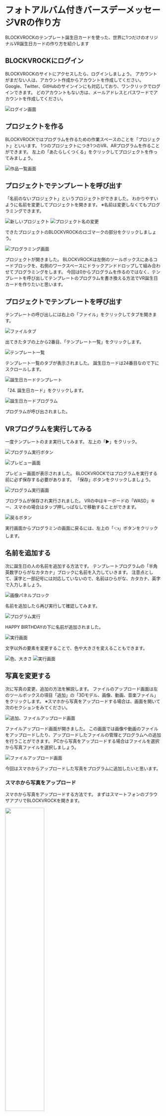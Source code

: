 # フォトアルバム付きバースデーメッセージVRの作り方
BLOCKVROCKのテンプレート誕生日カードを使った、世界に1つだけのオリジナルVR誕生日カードの作り方を紹介します

## BLOCKVROCKにログイン
BLOCKVROCKのサイトにアクセスしたら、ログインしましょう。
アカウントがまだない人は、アカウント作成からアカウントを作成してください。
Google、Twitter、GitHubのサインインにも対応しており、ワンクリックでログインできます。
どのアカウントもない方は、メールアドレスとパスワードでアカウントを作成してください。

![ログイン画面](https://github.com/levelenter/blockvrock_doc/blob/main/images/template/BirthdayCard/birthday_card_1.png?raw=true)

## プロジェクトを作る
BLOCKVROCKではプログラムを作るための作業スペースのことを「プロジェクト」といいます。
1つのプロジェクトにつき1つのVR、ARプログラムを作ることができます。
左上の「あたらしくつくる」をクリックしてプロジェクトを作ってみましょう。

![作品一覧画面](https://github.com/levelenter/blockvrock_doc/blob/main/images/template/BirthdayCard/birthday_card_2.png?raw=true)

## プロジェクトでテンプレートを呼び出す
「名前のないプロジェクト」というプロジェクトができました。
わかりやすいように名前を変更してプロジェクトを開きます。
※名前は変更しなくてもプログラミングできます。

![新しいプロジェクト](https://github.com/levelenter/blockvrock_doc/blob/main/images/template/BirthdayCard/birthday_card_3.png?raw=true)
![プロジェクト名の変更](https://github.com/levelenter/blockvrock_doc/blob/main/images/template/BirthdayCard/birthday_card_4.png?raw=true)

できたプロジェクトのBLOCKVROCKのロゴマークの部分をクリックしましょう。

![プログラミング画面](https://github.com/levelenter/blockvrock_doc/blob/main/images/template/BirthdayCard/birthday_card_5.png?raw=true)

プロジェクトが開きました。
BLOCKVROCKは左側のツールボックスにあるコードブロックを、右側のワークスペースにドラックアンドドロップして組み合わせてプログラミングをします。
今回は0からプログラムを作るのではなく、テンプレートを呼び出してテンプレートのプログラムを書き換える方法でVR誕生日カードを作りたいと思います。

## プロジェクトでテンプレートを呼び出す
テンプレートの呼び出しには右上の「ファイル」をクリックしてタブを開きます。

![ファイルタブ](https://github.com/levelenter/blockvrock_doc/blob/main/images/template/BirthdayCard/birthday_card_6.png?raw=true)

出てきたタブの上から2番目、「テンプレート一覧」をクリックします。

![テンプレート一覧](https://github.com/levelenter/blockvrock_doc/blob/main/images/template/BirthdayCard/birthday_card_7.png?raw=true)

テンプレート一覧のタブが表示されました。
誕生日カードは24番目なので下にスクロールします。

![誕生日カードテンプレート](https://github.com/levelenter/blockvrock_doc/blob/main/images/template/BirthdayCard/birthday_card_8.png?raw=true)

「24. 誕生日カード」をクリックします。

![誕生日カードプログラム](https://github.com/levelenter/blockvrock_doc/blob/main/images/template/BirthdayCard/birthday_card_9.png?raw=true)

プログラムが呼び出されました。

## VRプログラムを実行してみる
一度テンプレートのまま実行してみます。
左上の「▶」をクリック。

![プログラム実行ボタン](https://github.com/levelenter/blockvrock_doc/blob/main/images/template/BirthdayCard/birthday_card_10.png?raw=true)

![プレビュー画面](https://github.com/levelenter/blockvrock_doc/blob/main/images/template/BirthdayCard/birthday_card_11.png?raw=true)

プレビュー画面が表示されました。
BLOCKVROCKではプログラムを実行する前に必ず保存する必要があります。
「保存」ボタンをクリックしましょう。

![プログラム実行画面](https://github.com/levelenter/blockvrock_doc/blob/main/images/template/BirthdayCard/birthday_card_12.png?raw=true)

プログラムが保存され実行されました。
VRの中はキーボードの「WASD」キー、スマホの場合はタップ押しっぱなしで移動することができます。

![戻るボタン](https://github.com/levelenter/blockvrock_doc/blob/main/images/template/BirthdayCard/birthday_card_13.png?raw=true)

実行画面からプログラミンの画面に戻るには、左上の「👈」ボタンをクリックします。

## 名前を追加する
次に誕生日の人の名前を追加する方法です。
テンプレートプログラムの「半角英数字ひらがなカタカナ」ブロックに名前を入力していきます。
注意点として、漢字と一部記号には対応していないので、名前はひらがな、カタカナ、英字で入力しましょう。

![画像パネルブロック](https://github.com/levelenter/blockvrock_doc/blob/main/images/template/BirthdayCard/birthday_card_14.png?raw=true)

名前を追加したら再び実行して確認してみます。

![プログラム実行](https://github.com/levelenter/blockvrock_doc/blob/main/images/template/BirthdayCard/birthday_card_15.png?raw=true)

HAPPY BIRTHDAYの下に名前が追加されました。

![実行画面](https://github.com/levelenter/blockvrock_doc/blob/main/images/template/BirthdayCard/birthday_card_16.png?raw=true)

文字以外の要素を変更することで、色や大きさを変えることもできます。

![色、大きさ](https://github.com/levelenter/blockvrock_doc/blob/main/images/template/BirthdayCard/birthday_card_17.png?raw=true)
![実行画面](https://github.com/levelenter/blockvrock_doc/blob/main/images/template/BirthdayCard/birthday_card_18.png?raw=true)

## 写真を変更する
次に写真の変更、追加の方法を解説します。
ファイルのアップロード画面は左のツールボックスの項目「追加」の「3Dモデル、画像、動画、音楽ファイル」をクリックします。
※スマホから写真をアップロードする場合は、画面を開いて次のセクションをみてください。

![追加、ファイルアップロード画面](https://github.com/levelenter/blockvrock_doc/blob/main/images/template/BirthdayCard/birthday_card_19.png?raw=true)

ファイルアップロード画面が開きました。
この画面では画像や動画のファイルをアップロードしたり、アップロードしたファイルの管理とプログラムへの追加を行うことができます。
PCから写真をアップロードする場合はファイルを選択から写真ファイルを選択しましょう。

![ファイルアップロード画面](https://github.com/levelenter/blockvrock_doc/blob/main/images/template/BirthdayCard/birthday_card_20.png?raw=true)

今回はスマホからアップロードした写真をプログラムに追加したいと思います。

### スマホから写真をアップロード
スマホから写真をアップロードする方法です。
まずはスマートフォンのブラウザアプリでBLOCKVROCKを開きます。

<img src="https://github.com/levelenter/blockvrock_doc/blob/main/images/template/BirthdayCard/birthday_card_21.png?raw=true" width="50%" />

冒頭と同じように、PCと同じアカウントでログインします。
※画面はiPhoneで撮影したものになります。スマートフォンの機種によって一部表記が異なる場合があります。

ログインできたら左上の「ユーザー」をタップして、表示されたタブの「3Dモデル、画像、動画、音楽ファイル」をタップします。

<img src="https://github.com/levelenter/blockvrock_doc/blob/main/images/template/BirthdayCard/birthday_card_22.png?raw=true" width="50%" />
<img src="https://github.com/levelenter/blockvrock_doc/blob/main/images/template/BirthdayCard/birthday_card_23.png?raw=true" width="50%" />

ファイルアップロード画面を開き写真を選択します。

<img src="https://github.com/levelenter/blockvrock_doc/blob/main/images/template/BirthdayCard/birthday_card_24.png?raw=true" width="50%" />
<img src="https://github.com/levelenter/blockvrock_doc/blob/main/images/template/BirthdayCard/birthday_card_25.png?raw=true" width="50%" />

アップロードが完了しました。

<img src="https://github.com/levelenter/blockvrock_doc/blob/main/images/template/BirthdayCard/birthday_card_26.png?raw=true" width="50%" />

### アップロードしたファイルの呼び出し
写真ファイルのアップロードができたので、プログラムに写真を追加します。
写真下の青いボタンをクリックします。

![写真をプログラムに追加](https://github.com/levelenter/blockvrock_doc/blob/main/images/template/BirthdayCard/birthday_card_27.png?raw=true)

「画像パネル」ブロックがプログラムに追加されました。

![追加されたプログラム](https://github.com/levelenter/blockvrock_doc/blob/main/images/template/BirthdayCard/birthday_card_28.png?raw=true)

続けて、すでにある「画像パネル」ブロックと追加した画像パネルブロックを入れ替えます。

![プログラム入れ替え](https://github.com/levelenter/blockvrock_doc/blob/main/images/template/BirthdayCard/birthday_card_29.png?raw=true)

外した方のブロックから、「を見つめる」ブロックを取り出し新しく追加した「画像パネル」ブロックに取り付けます。

![見つめるブロック移動前](https://github.com/levelenter/blockvrock_doc/blob/main/images/template/BirthdayCard/birthday_card_30.png?raw=true)
![見つめるブロック移動後](https://github.com/levelenter/blockvrock_doc/blob/main/images/template/BirthdayCard/birthday_card_31.png?raw=true)

取り付けが完了したら、ブロックの「位置X Y Z」の値を外したブロックと同じ値にします。

![位置変更前](https://github.com/levelenter/blockvrock_doc/blob/main/images/template/BirthdayCard/birthday_card_32.png?raw=true)
今回は「X:-4 Y:0 Z:-1」に設定します
![位置変更前](https://github.com/levelenter/blockvrock_doc/blob/main/images/template/BirthdayCard/birthday_card_33.png?raw=true)

これで写真の入れ替えは完了です。
最後に外したブロックを削除します。
ドラックアンドドロップで外したブロックをつかみ、左のワークスペースか右下のゴミ箱に入れます。

![入れ替えたブロック削除](https://github.com/levelenter/blockvrock_doc/blob/main/images/template/BirthdayCard/birthday_card_34.png?raw=true)

ブロックを削除できたら再び「▷」ボタンから保存、実行してみましょう。

![プログラム実行](https://github.com/levelenter/blockvrock_doc/blob/main/images/template/BirthdayCard/birthday_card_35.png?raw=true)

手前左の写真が変更されました。
入れ替えではなく追加したい場合は、すでにある「画像パネル」ブロックを削除せず、そのま追加したい写真の「画像パネル」ブロックを取り付けましょう。

![実行画面](https://github.com/levelenter/blockvrock_doc/blob/main/images/template/BirthdayCard/birthday_card_36.png?raw=true)

BLOCKVLOCKでは右クリックで、ブロックを複製できるので「を見つめる」ブロックを複製して取り付けましょう。

![プログラム複製](https://github.com/levelenter/blockvrock_doc/blob/main/images/template/BirthdayCard/birthday_card_37.png?raw=true)

あとは「位置X Y Z」を調節してVRの中の好みの位置に配置してください。

## 誕生日カードをシェア

最後に作った誕生日カードをシェアする方法です。
作ったプログラムの右上の「ファイル」をクリックし、タブを表示します。

![ファイルタブ](https://github.com/levelenter/blockvrock_doc/blob/main/images/template/BirthdayCard/birthday_card_38.png?raw=true)

タブが開いたら「QRコード」をクリック。

![QRコード](https://github.com/levelenter/blockvrock_doc/blob/main/images/template/BirthdayCard/birthday_card_39.png?raw=true)

QRコードとURLが出てきました、QRコードをスマホで読み込むことでスマホで誕生日カードを見ることができます。

![QRコード、URL](https://github.com/levelenter/blockvrock_doc/blob/main/images/template/BirthdayCard/birthday_card_40.png?raw=true)

またURLをコピペしてSNSなどで送れば、いつでも誰にでも誕生日カードを送ることができます。

<img src="https://github.com/levelenter/blockvrock_doc/blob/main/images/template/BirthdayCard/birthday_card_41.png?raw=true" width="50%" />

これで解説を終わります。
ぜひ！世界に１つだけの誕生日カードを作ってプレゼントしてみてください！

